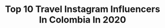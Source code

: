 ---
title: Top 10 Travel Instagram Influencers In Colombia In 2020
description: >-
  Find top travel Instagram influencers in Colombia in 2020. Most popular hashtags: #cuarentena #comuna13 #stayhome #home.
platform: Instagram
profiles:
  - username: "senor.viajero"
    fullname: >-
      Señor Viajero
    location: "Colombia"
    followers: 16342
    engagement: 956
    commentsToLikes: 0.117252
    id: ck5hrs6icvdyt0i1172mzn954
    verified: false
    hashtags: "#charala, #jurassicpark, #lagoon, #neon"
  - username: "ikeoficial"
    fullname: >-
      Cesar  🔱  ike   Ⓜ️
    location: "Colombia"
    followers: 10232
    engagement: 1097
    commentsToLikes: 0.140959
    id: ck138cyppfmu50i19cr7vx1iz
    verified: false
    hashtags: "#domingoencasa, #stayhome, #brutalman, #luxurylifestyle"
  - username: "danielabohor"
    fullname: >-
      Daniela Bohórquez
    location: "Colombia"
    followers: 57084
    engagement: 496
    commentsToLikes: 0.052890
    id: ck5q540fgra840i11cnw458ni
    verified: false
    hashtags: "#quiltchallenge, #styleblogger, #aerolook, #summervibes"
  - username: "dr.tonni"
    fullname: >-
      GORDO PERO CHIMBA MI AMOR
    location: "Colombia"
    followers: 1734108
    engagement: 999
    commentsToLikes: 0.018024
    id: ck8wg6z05gu3j0j78mcrw9qau
    verified: false
    hashtags: "#cuarentena, #cuidateencasa, #covid, #quarantine"
  - username: "kaoutaroughriiss"
    fullname: >-
      Social Media Manager
    location: "Colombia"
    followers: 49683
    engagement: 457
    commentsToLikes: 0.077570
    id: ckaoved0p48sn0i78qk5teilp
    verified: false
    hashtags: "#hijabinspo, #hijabers, #caftandress, #picsart"
  - username: "antonio"
    fullname: >-
      Antonio 🇨🇴🇺🇸
    location: "Colombia"
    followers: 130170
    engagement: 314
    commentsToLikes: 0.046027
    id: ck15sdzs0cj280i19s7nz68rf
    verified: true
    hashtags: "#travelhacks, #deutsch, #german"
  - username: "angelperez_ignacio"
    fullname: >-
      Angel Ignacio Pérez
    location: "Colombia"
    followers: 124608
    engagement: 693
    commentsToLikes: 0.017321
    id: ck5c7hztc7l2p0i11w8yrm541
    verified: false
    hashtags: "#yomequedoencasa, #tbt, #stayathome, #lifestyle"
  - username: "theshirtlesstraveller"
    fullname: >-
      I Live For Aventura..
    location: "Colombia"
    followers: 19622
    engagement: 403
    commentsToLikes: 0.127717
    id: ckap28r9gxvgv0i78p3ef88vx
    verified: false
    hashtags: "#theshirtlesstraveller"
  - username: "steffyofficial"
    fullname: >-
      Steffy Moreno
    location: "Colombia"
    followers: 374862
    engagement: 398
    commentsToLikes: 0.027847
    id: ck6udohjom9rk0j71tlc3a4qe
    verified: false
    hashtags: "#tbt, #practicesocialdistancing, #practicadistanciamientosocial"
  - username: "benjamin_batz"
    fullname: >-
      Benjamin Batz
    location: "Colombia"
    followers: 23750
    engagement: 797
    commentsToLikes: 0.031725
    id: ck15t4mr9gbop0i19w25yjbum
    verified: false
    hashtags: "#mykayakguide"
---